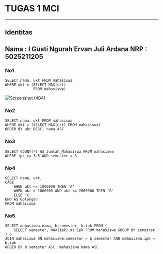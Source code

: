 # TUGAS 1 MCI

***

## Identitas
Nama : I Gusti Ngurah Ervan Juli Ardana
NRP : 5025211205
---

### No1
```
SELECT nama, ukt FROM mahasiswa
WHERE ukt = (SELECT MAX(ukt) 
			 FROM mahasiswa)
```
![Screenshot (404)](https://user-images.githubusercontent.com/114007640/227573416-7afb40e5-50c9-4268-b5ee-f7be1a16b76f.png)

### No2
```
SELECT nama, ukt FROM mahasiswa
WHERE ukt = (SELECT MAX(ukt) FROM mahasiswa)
ORDER BY ukt DESC, nama ASC
```
### No3
```
SELECT COUNT(*) AS Jumlah_Mahasiswa FROM mahasiswa
WHERE ipk >= 3.5 AND semester = 8
```
### No4
```
SELECT nama, ukt,
CASE
	WHEN ukt <= 1000000 THEN 'A'
	WHEN ukt > 1000000 AND ukt <= 2000000 THEN 'B'
	ELSE 'C'
END AS Golongan
FROM mahasiswa
```
### No5
```
SELECT mahasiswa.nama, b.semester, b.ipk FROM (
	SELECT semester, MAX(ipk) as ipk FROM mahasiswa GROUP BY semester
) b
JOIN mahasiswa ON mahasiswa.semester = b.semester AND mahasiswa.ipk = b.ipk
ORDER BY b.semester ASC, mahasiswa.nama ASC
```
